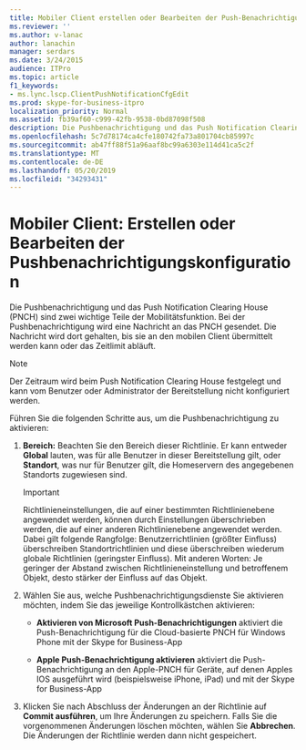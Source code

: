 ```yaml
---
title: Mobiler Client erstellen oder Bearbeiten der Push-Benachrichtigungskonfiguration
ms.reviewer: ''
ms.author: v-lanac
author: lanachin
manager: serdars
ms.date: 3/24/2015
audience: ITPro
ms.topic: article
f1_keywords:
- ms.lync.lscp.ClientPushNotificationCfgEdit
ms.prod: skype-for-business-itpro
localization_priority: Normal
ms.assetid: fb39af60-c999-42fb-9538-0bd87098f508
description: Die Pushbenachrichtigung und das Push Notification Clearing House (PNCH) sind zwei wichtige Teile der Mobilitätsfunktion. Bei der Pushbenachrichtigung wird eine Nachricht an das PNCH gesendet. Die Nachricht wird dort gehalten, bis sie an den mobilen Client übermittelt werden kann oder das Zeitlimit abläuft.
ms.openlocfilehash: 5c7d78174ca4cfe180742fa73a801704cb85997c
ms.sourcegitcommit: ab47ff88f51a96aaf8bc99a6303e114d41ca5c2f
ms.translationtype: MT
ms.contentlocale: de-DE
ms.lasthandoff: 05/20/2019
ms.locfileid: "34293431"
---
```

# <a name="mobile-client-create-or-edit-push-notification-configuration"></a>Mobiler Client: Erstellen oder Bearbeiten der Pushbenachrichtigungskonfiguration
 
Die Pushbenachrichtigung und das Push Notification Clearing House (PNCH) sind zwei wichtige Teile der Mobilitätsfunktion. Bei der Pushbenachrichtigung wird eine Nachricht an das PNCH gesendet. Die Nachricht wird dort gehalten, bis sie an den mobilen Client übermittelt werden kann oder das Zeitlimit abläuft. 
  
> [!NOTE]
> Der Zeitraum wird beim Push Notification Clearing House festgelegt und kann vom Benutzer oder Administrator der Bereitstellung nicht konfiguriert werden. 
  
Führen Sie die folgenden Schritte aus, um die Pushbenachrichtigung zu aktivieren:
  
1. **Bereich:** Beachten Sie den Bereich dieser Richtlinie. Er kann entweder **Global** lauten, was für alle Benutzer in dieser Bereitstellung gilt, oder **Standort**, was nur für Benutzer gilt, die Homeservern des angegebenen Standorts zugewiesen sind.
    
    > [!IMPORTANT]
    > Richtlinieneinstellungen, die auf einer bestimmten Richtlinienebene angewendet werden, können durch Einstellungen überschrieben werden, die auf einer anderen Richtlinienebene angewendet werden. Dabei gilt folgende Rangfolge: Benutzerrichtlinien (größter Einfluss) überschreiben Standortrichtlinien und diese überschreiben wiederum globale Richtlinien (geringster Einfluss). Mit anderen Worten: Je geringer der Abstand zwischen Richtlinieneinstellung und betroffenem Objekt, desto stärker der Einfluss auf das Objekt. 
  
2. Wählen Sie aus, welche Pushbenachrichtigungsdienste Sie aktivieren möchten, indem Sie das jeweilige Kontrollkästchen aktivieren:
    
   - **Aktivieren von Microsoft Push-Benachrichtigungen** aktiviert die Push-Benachrichtigung für die Cloud-basierte PNCH für Windows Phone mit der Skype for Business-App
    
   - **Apple Push-Benachrichtigung aktivieren** aktiviert die Push-Benachrichtigung an den Apple-PNCH für Geräte, auf denen Apples IOS ausgeführt wird (beispielsweise iPhone, iPad) und mit der Skype for Business-App
    
3. Klicken Sie nach Abschluss der Änderungen an der Richtlinie auf **Commit ausführen**, um Ihre Änderungen zu speichern. Falls Sie die vorgenommenen Änderungen löschen möchten, wählen Sie **Abbrechen**. Die Änderungen der Richtlinie werden dann nicht gespeichert.
    

